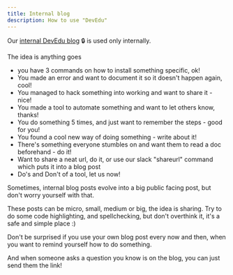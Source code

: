 ```yaml
---
title: Internal blog
description: How to use "DevEdu"
---
```


Our [internal DevEdu blog](https://educations.dev/) 🔒 is used only internally.

The idea is anything goes

- you have 3 commands on how to install something specific, ok!
- You made an error and want to document it so it doesn't happen again, cool!
- You managed to hack something into working and want to share it - nice!
- You made a tool to automate something and want to let others know, thanks!
- You do something 5 times, and just want to remember the steps - good for you!
- You found a cool new way of doing something - write about it!
- There's something everyone stumbles on and want them to read a doc beforehand - do it!
- Want to share a neat url, do it, or use our slack "shareurl" command which puts it into a blog post
- Do's and Don't of a tool, let us now!

Sometimes, internal blog posts evolve into a big public facing post, but don't worry yourself with that.

These posts can be micro, small, medium or big, the idea is sharing. Try to do some code highlighting, and
spellchecking, but don't overthink it, it's a safe and simple place :)

Don't be surprised if you use your own blog post every now and then, when you want to remind yourself how to do
something.

And when someone asks a question you know is on the blog, you can just send them the link!
